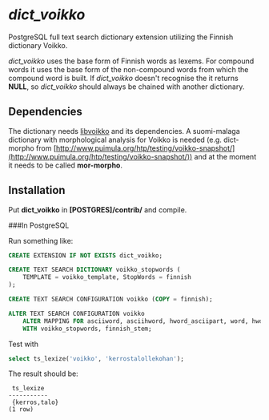 *dict_voikko*
=============

PostgreSQL full text search dictionary extension utilizing the Finnish
dictionary Voikko.

*dict_voikko* uses the base form of Finnish words as lexems. For
compound words it uses the base form of the non-compound words from
which the compound word is built. If *dict_voikko* doesn't recognise the
it returns **NULL**, so *dict_voikko* should always be chained with
another dictionary.

Dependencies
------------

The dictionary needs [libvoikko](http://voikko.puimula.org/) and its
dependencies. A suomi-malaga dictionary with morphological analysis for
Voikko is needed (e.g. dict-morpho from
[http://www.puimula.org/htp/testing/voikko-snapshot/](http://www.puimula.org/htp/testing/voikko-snapshot/))
and at the moment it needs to be called **mor-morpho**.

Installation
------------

Put **dict_voikko** in **[POSTGRES]/contrib/** and compile.

###In PostgreSQL

Run something like:

```sql
CREATE EXTENSION IF NOT EXISTS dict_voikko;

CREATE TEXT SEARCH DICTIONARY voikko_stopwords (
    TEMPLATE = voikko_template, StopWords = finnish
);

CREATE TEXT SEARCH CONFIGURATION voikko (COPY = finnish);

ALTER TEXT SEARCH CONFIGURATION voikko
    ALTER MAPPING FOR asciiword, asciihword, hword_asciipart, word, hword, hword_part
    WITH voikko_stopwords, finnish_stem;
```

Test with

```sql
select ts_lexize('voikko', 'kerrostalollekohan');
```

The result should be:

```
 ts_lexize
-----------
 {kerros,talo}
(1 row)
```
